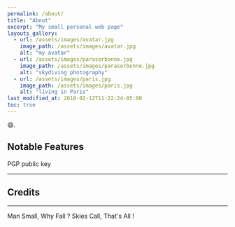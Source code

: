 ```yaml
---
permalink: /about/
title: "About"
excerpt: "My small personal web page"
layouts_gallery:
  - url: /assets/images/avatar.jpg
    image_path: /assets/images/avatar.jpg
    alt: "my avatar"
  - url: /assets/images/parasorbonne.jpg
    image_path: /assets/images/parasorbonne.jpg
    alt: "skydiving photography"
  - url: /assets/images/paris.jpg
    image_path: /assets/images/paris.jpg
    alt: "living in Paris"
last_modified_at: 2018-02-12T11:22:24-05:00
toc: true
---
```


 :smile:.


## Notable Features

PGP public key

---

## Credits



---

Man Small, Why Fall ? Skies Call, That's All !
